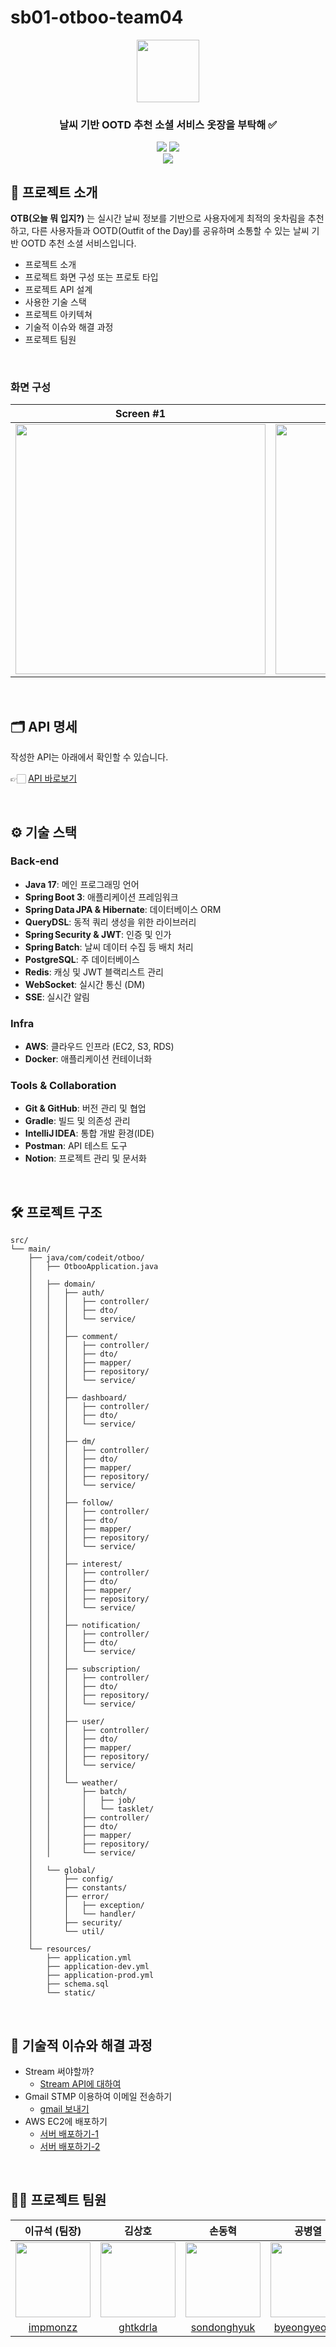 # sb01-otboo-team04
<div align="center">

<!-- logo -->
<img src="https://codeit.notion.site/image/attachment%3A5c097f1f-4050-4b26-91e5-00de499f9a15%3ACloset_Hanger_(1).png?id=2196fd22-8e8d-803d-bc77-d5ac78ca119f&table=block&spaceId=a29b669d-e680-438e-b18c-08888fc54a21&width=250&freeze=true&userId=&cache=v2" width="100"/>

### 날씨 기반 OOTD 추천 소셜 서비스 옷장을 부탁해 ✅

[<img src="https://img.shields.io/badge/-readme.md-important?style=flat&logo=google-chrome&logoColor=white" />]() [<img src="https://img.shields.io/badge/-notion-blue?style=flat&logo=google-chrome&logoColor=white" />]()
<br/> [<img src="https://img.shields.io/badge/프로젝트 기간-2025.06.23~2025.07.29-green?style=flat&logo=&logoColor=white" />]()

</div> 

## 📖 프로젝트 소개

**OTB(오늘 뭐 입지?)** 는 실시간 날씨 정보를 기반으로 사용자에게 최적의 옷차림을 추천하고, 다른 사용자들과 OOTD(Outfit of the Day)를 공유하며 소통할 수 있는 날씨 기반 OOTD 추천 소셜 서비스입니다.

- 프로젝트 소개
- 프로젝트 화면 구성 또는 프로토 타입
- 프로젝트 API 설계
- 사용한 기술 스택
- 프로젝트 아키텍쳐
- 기술적 이슈와 해결 과정
- 프로젝트 팀원

<br />


### 화면 구성
|Screen #1|Screen #2|
|:---:|:---:|
|<img src="https://user-images.githubusercontent.com/80824750/208456048-acbf44a8-cd71-4132-b35a-500047adbe1c.gif" width="400"/>|<img src="https://user-images.githubusercontent.com/80824750/208456234-fb5fe434-aa65-4d7a-b955-89098d5bbe0b.gif" width="400"/>|


<br />

## 🗂️ API 명세
작성한 API는 아래에서 확인할 수 있습니다.

👉🏻 [API 바로보기](https://www.otboo.cloud/swagger-ui/index.html)


<br />

## ⚙️ 기술 스택

### Back‑end
- **Java 17**: 메인 프로그래밍 언어
- **Spring Boot 3**: 애플리케이션 프레임워크
- **Spring Data JPA & Hibernate**: 데이터베이스 ORM
- **QueryDSL**: 동적 쿼리 생성을 위한 라이브러리
- **Spring Security & JWT**: 인증 및 인가
- **Spring Batch**: 날씨 데이터 수집 등 배치 처리
- **PostgreSQL**: 주 데이터베이스
- **Redis**: 캐싱 및 JWT 블랙리스트 관리
- **WebSocket**: 실시간 통신 (DM)
- **SSE**: 실시간 알림

### Infra
- **AWS**: 클라우드 인프라 (EC2, S3, RDS)
- **Docker**: 애플리케이션 컨테이너화

### Tools & Collaboration
- **Git & GitHub**: 버전 관리 및 협업
- **Gradle**: 빌드 및 의존성 관리
- **IntelliJ IDEA**: 통합 개발 환경(IDE)
- **Postman**: API 테스트 도구
- **Notion**: 프로젝트 관리 및 문서화

<br />

## 🛠️ 프로젝트 구조
```text
src/
└── main/
    ├── java/com/codeit/otboo/
    │   ├── OtbooApplication.java
    │
    │   ├── domain/
    │   │   ├── auth/
    │   │   │   ├── controller/
    │   │   │   ├── dto/
    │   │   │   └── service/
    │   │   │
    │   │   ├── comment/
    │   │   │   ├── controller/
    │   │   │   ├── dto/
    │   │   │   ├── mapper/
    │   │   │   ├── repository/
    │   │   │   └── service/
    │   │   │
    │   │   ├── dashboard/
    │   │   │   ├── controller/
    │   │   │   ├── dto/
    │   │   │   └── service/
    │   │   │
    │   │   ├── dm/
    │   │   │   ├── controller/
    │   │   │   ├── dto/
    │   │   │   ├── mapper/
    │   │   │   ├── repository/
    │   │   │   └── service/
    │   │   │
    │   │   ├── follow/
    │   │   │   ├── controller/
    │   │   │   ├── dto/
    │   │   │   ├── mapper/
    │   │   │   ├── repository/
    │   │   │   └── service/
    │   │   │
    │   │   ├── interest/
    │   │   │   ├── controller/
    │   │   │   ├── dto/
    │   │   │   ├── mapper/
    │   │   │   ├── repository/
    │   │   │   └── service/
    │   │   │
    │   │   ├── notification/
    │   │   │   ├── controller/
    │   │   │   ├── dto/
    │   │   │   └── service/
    │   │   │
    │   │   ├── subscription/
    │   │   │   ├── controller/
    │   │   │   ├── dto/
    │   │   │   ├── repository/
    │   │   │   └── service/
    │   │   │
    │   │   ├── user/
    │   │   │   ├── controller/
    │   │   │   ├── dto/
    │   │   │   ├── mapper/
    │   │   │   ├── repository/
    │   │   │   └── service/
    │   │   │
    │   │   └── weather/
    │   │       ├── batch/
    │   │       │   ├── job/
    │   │       │   └── tasklet/
    │   │       ├── controller/
    │   │       ├── dto/
    │   │       ├── mapper/
    │   │       ├── repository/
    │   │       └── service/
    │
    │   └── global/
    │       ├── config/
    │       ├── constants/
    │       ├── error/
    │       │   ├── exception/
    │       │   └── handler/
    │       ├── security/
    │       └── util/
    │
    └── resources/
        ├── application.yml
        ├── application-dev.yml
        ├── application-prod.yml
        ├── schema.sql
        └── static/
```


<br />

## 🤔 기술적 이슈와 해결 과정
- Stream 써야할까?
    - [Stream API에 대하여](https://velog.io/@yewo2nn16/Java-Stream-API)
- Gmail STMP 이용하여 이메일 전송하기
    - [gmail 보내기](https://velog.io/@yewo2nn16/Email-이메일-전송하기with-첨부파일)
- AWS EC2에 배포하기
    - [서버 배포하기-1](https://velog.io/@yewo2nn16/SpringBoot-서버-배포)
    - [서버 배포하기-2](https://velog.io/@yewo2nn16/SpringBoot-서버-배포-인텔리제이에서-jar-파일-빌드해서-배포하기)


<br />


## 💁‍♂️ 프로젝트 팀원

| 이규석 (팀장) | 김상호 | 손동혁 | 공병열 | 김응진 |
|:---:|:---:|:---:|:---:|:---:|
| <img src="https://github.com/impmonzz.png?size=120" width="120"/> | <img src="https://github.com/ghtkdrla.png?size=120" width="120"/> | <img src="https://github.com/sondonghyuk.png?size=120" width="120"/> | <img src="https://github.com/byeongyeol12.png?size=120" width="120"/> | <img src="https://github.com/mmm806.png?size=120" width="120"/> |
| [impmonzz](https://github.com/impmonzz) | [ghtkdrla](https://github.com/ghtkdrla) | [sondonghyuk](https://github.com/sondonghyuk) | [byeongyeol12](https://github.com/byeongyeol12) | [mmm806](https://github.com/mmm806) |
